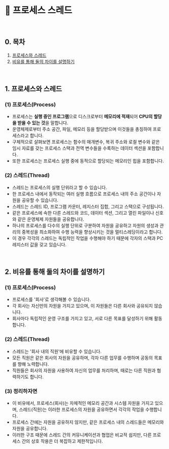 # 📕 프로세스 스레드

<br/>

## 0. 목차

1. [프로세스와 스레드](#1-프로세스와-스레드)
2. [비유를 통해 둘의 차이를 설명하기](#2-비유를-통해-둘의-차이를-설명하기)

<br/>

## 1. 프로세스와 스레드

### (1) 프로세스(Process)

- 프로세스는 **실행 중인 프로그램**으로 디스크로부터 **메모리에 적재**되어 **CPU의 할당을 받을 수 있는 것**을 말합니다.
- 운영체제로부터 주소 공간, 파일, 메모리 등을 할당받으며 이것들을 총칭하여 프로세스라고 합니다.
- 구체적으로 살펴보면 프로세스는 함수의 매개변수, 복귀 주소와 로컬 변수와 같은 임시 자료를 갖는 프로세스 스택과 전역 변수들을 수록하는 데이터 섹션을 포함합니다.
- 또한 프로세스는 프로세스 실행 중에 동적으로 할당되는 메모리인 힙을 포함합니다.

### (2) 스레드(Thread)

- 스레드는 프로세스의 실행 단위라고 할 수 있습니다.
- 한 프로세스 내에서 동작되는 여러 실행 흐름으로 프로세스 내의 주소 공간이나 자원을 공유할 수 있습니다.
- 스레드는 스레드 ID, 프로그램 카운터, 레지스터 집합, 그리고 스택으로 구성됩니다.
- 같은 프로세스에 속한 다른 스레드와 코드, 데이터 섹션, 그리고 열린 파일이나 신호와 같은 운영체제 자원들을 공유합니다.
- 하나의 프로세스를 다수의 실행 단위로 구분하여 자원을 공유하고 자원의 생성과 관리의 중복성을 최소화하여 수행 능력을 향상시키는 것을 멀티스레딩이라고 합니다.
- 이 경우 각각의 스레드는 독립적인 작업을 수행해야 하기 때문에 각자의 스택과 PC 레지스터 값을 갖고 있습니다.

<br/>

## 2. 비유를 통해 둘의 차이를 설명하기

### (1) 프로세스(Process)

- 프로세스를 '회사'로 생각해볼 수 있습니다.
- 각 회사는 자신만의 자원을 가지고 있으며, 이 자원들은 다른 회사와 공유되지 않습니다.
- 회사마다 독립적인 운영 구조를 가지고 있고, 서로 다른 목표를 달성하기 위해 활동합니다.

### (2) 스레드(Thread)

- 스레드는 '회사 내의 직원'에 비유할 수 있습니다.
- 모든 직원은 같은 회사의 자원을 공유하며, 각자 다른 업무를 수행하며 공동의 목표를 향해 노력합니다.
- 직원들은 회사의 자원을 사용하여 자신의 업무를 처리하며, 때로는 다른 직원과 협력하기도 합니다.

### (3) 정리하자면

- 이 비유에서, 프로세스(회사)는 자체적인 메모리 공간과 시스템 자원을 가지고 있으며, 스레드(직원)는 이러한 프로세스의 자원을 공유하면서 각각의 작업을 수행합니다.
- 프로세스 간에는 자원을 공유하지 않지만, 같은 프로세스 내의 스레드들은 메모리와 자원을 공유합니다.
- 이러한 구조 때문에 스레드 간의 커뮤니케이션과 협업은 비교적 쉽지만, 다른 프로세스 간의 상호 작용은 더 복잡하고 제한적입니다.
